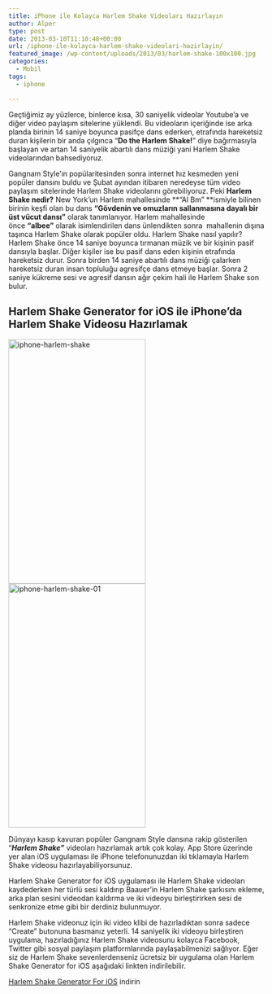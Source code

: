 ```yaml
---
title: iPhone ile Kolayca Harlem Shake Videoları Hazırlayın
author: Alper
type: post
date: 2013-03-10T11:10:48+00:00
url: /iphone-ile-kolayca-harlem-shake-videolari-hazirlayin/
featured_image: /wp-content/uploads/2013/03/harlem-shake-100x100.jpg
categories:
  - Mobil
tags:
  - iphone

---
```

Geçtiğimiz ay yüzlerce, binlerce kısa, 30 saniyelik videolar Youtube&#8217;a ve diğer video paylaşım sitelerine yüklendi. Bu videoların içeriğinde ise arka planda birinin 14 saniye boyunca pasifçe dans ederken, etrafında hareketsiz duran kişilerin bir anda çılgınca &#8220;**Do the Harlem Shake!**&#8221; diye bağırmasıyla başlayan ve artan 14 saniyelik abartılı dans müziği yani Harlem Shake videolarından bahsediyoruz.

Gangnam Style&#8217;ın popülaritesinden sonra internet hız kesmeden yeni popüler dansını buldu ve Şubat ayından itibaren neredeyse tüm video paylaşım sitelerinde Harlem Shake videolarını görebiliyoruz. Peki **Harlem Shake nedir?** New York&#8217;un Harlem mahallesinde **&#8220;Al Bm&#8221; **ismiyle bilinen birinin keşfi olan bu dans **&#8220;Gövdenin ve omuzların sallanmasına dayalı bir üst vücut dansı&#8221;** olarak tanımlanıyor. Harlem mahallesinde önce **&#8220;albee&#8221;** olarak isimlendirilen dans ünlendikten sonra  mahallenin dışına taşınca Harlem Shake olarak popüler oldu. Harlem Shake nasıl yapılır? Harlem Shake önce 14 saniye boyunca tırmanan müzik ve bir kişinin pasif dansıyla başlar. Diğer kişiler ise bu pasif dans eden kişinin etrafında hareketsiz durur. Sonra birden 14 saniye abartılı dans müziği çalarken hareketsiz duran insan topluluğu agresifçe dans etmeye başlar. Sonra 2 saniye kükreme sesi ve agresif dansın ağır çekim hali ile Harlem Shake son bulur.

## Harlem Shake Generator for iOS ile iPhone&#8217;da Harlem Shake Videosu Hazırlamak

<img class="alignnone size-full wp-image-12639" alt="iphone-harlem-shake" src="https://www.murekkep.org/wp-content/uploads/2013/03/iphone-harlem-shake.jpg" width="270" height="480" srcset="https://www.murekkep.org/wp-content/uploads/2013/03/iphone-harlem-shake.jpg 270w, https://www.murekkep.org/wp-content/uploads/2013/03/iphone-harlem-shake-225x400.jpg 225w, https://www.murekkep.org/wp-content/uploads/2013/03/iphone-harlem-shake-28x50.jpg 28w, https://www.murekkep.org/wp-content/uploads/2013/03/iphone-harlem-shake-56x100.jpg 56w, https://www.murekkep.org/wp-content/uploads/2013/03/iphone-harlem-shake-112x200.jpg 112w, https://www.murekkep.org/wp-content/uploads/2013/03/iphone-harlem-shake-171x305.jpg 171w" sizes="(max-width: 270px) 100vw, 270px" /><img class="alignnone size-full wp-image-12640" alt="iphone-harlem-shake-01" src="https://www.murekkep.org/wp-content/uploads/2013/03/iphone-harlem-shake-01.jpg" width="270" height="480" srcset="https://www.murekkep.org/wp-content/uploads/2013/03/iphone-harlem-shake-01.jpg 270w, https://www.murekkep.org/wp-content/uploads/2013/03/iphone-harlem-shake-01-225x400.jpg 225w, https://www.murekkep.org/wp-content/uploads/2013/03/iphone-harlem-shake-01-28x50.jpg 28w, https://www.murekkep.org/wp-content/uploads/2013/03/iphone-harlem-shake-01-56x100.jpg 56w, https://www.murekkep.org/wp-content/uploads/2013/03/iphone-harlem-shake-01-112x200.jpg 112w, https://www.murekkep.org/wp-content/uploads/2013/03/iphone-harlem-shake-01-171x305.jpg 171w" sizes="(max-width: 270px) 100vw, 270px" /> 

Dünyayı kasıp kavuran popüler Gangnam Style dansına rakip gösterilen &#8220;_**Harlem Shake&#8221;**_ videoları hazırlamak artık çok kolay. App Store üzerinde yer alan iOS uygulaması ile iPhone telefonunuzdan iki tıklamayla Harlem Shake videosu hazırlayabiliyorsunuz.

Harlem Shake Generator for iOS uygulaması ile Harlem Shake videoları kaydederken her türlü sesi kaldırıp Baauer’in Harlem Shake şarkısını ekleme, arka plan sesini videodan kaldırma ve iki videoyu birleştirirken sesi de senkronize etme gibi bir derdiniz bulunmuyor.

Harlem Shake videonuz için iki video klibi de hazırladıktan sonra sadece &#8220;Create&#8221; butonuna basmanız yeterli. 14 saniyelik iki videoyu birleştiren uygulama, hazırladığınız Harlem Shake videosunu kolayca Facebook, Twitter gibi sosyal paylaşım platformlarında paylaşabilmenizi sağlıyor. Eğer siz de Harlem Shake sevenlerdenseniz ücretsiz bir uygulama olan Harlem Shake Generator for iOS aşağıdaki linkten indirilebilir.

<a href="https://itunes.apple.com/us/app/id606109374" target="_blank" class="broken_link">Harlem Shake Generator For iOS</a> indirin